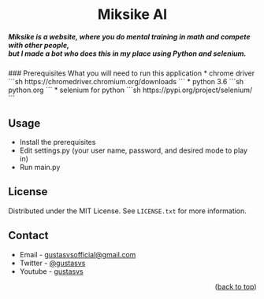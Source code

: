 <!-- Title -->
<div align="center">
  <h1 align="center">Miksike AI</h1>
</div>
<div align="center">
  <h5 align="left">Miksike is a website, where you do mental training in math and compete with other people,<br> but I made a bot who does this in my place using <em>Python</em> and selenium.</h5>
</div>
<!-- GETTING STARTED -->
### Prerequisites
What you will need to run this application
* chrome driver
  ```sh
  https://chromedriver.chromium.org/downloads
  ```
 * python 3.6
  ```sh
  python.org
  ```
  * selenium for python
  ```sh
  https://pypi.org/project/selenium/
  ```
  
<!-- HOW TO USE -->
## Usage
* Install the prerequisites
* Edit settings.py (your user name, password, and desired mode to play in)
* Run main.py 
<!-- LICENSE -->
## License

Distributed under the MIT License. See `LICENSE.txt` for more information.

<!-- CONTACT ME -->
## Contact

* Email - gustasvsofficial@gmail.com
* Twitter - [@gustasvs](https://twitter.com/gustasvs)
* Youtube - [gustasvs](https://www.youtube.com/gustasvs)

<p align="right">(<a href="#top">back to top</a>)</p>
